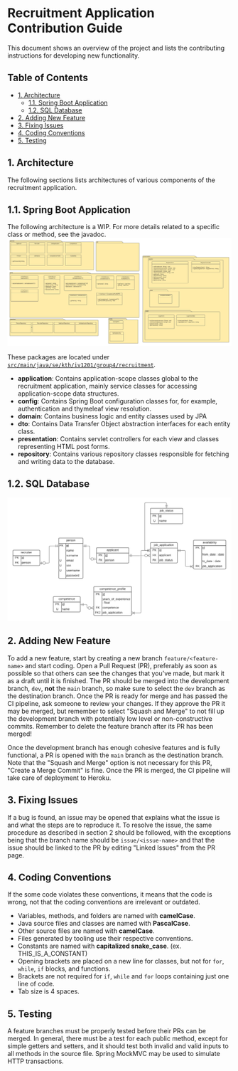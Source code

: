 # Recruitment Application Contribution Guide
This document shows an overview of the project and lists the contributing
instructions for developing new functionality.

## Table of Contents
 - [1. Architecture](#1-architecture)
    - [1.1. Spring Boot Application](#11-spring-boot-application)
    - [1.2. SQL Database](#12-sql-database)
 - [2. Adding New Feature](#2-adding-new-feature)
 - [3. Fixing Issues](#3-fixing-issues)
 - [4. Coding Conventions](#4-coding-conventions)
 - [5. Testing](#5-testing)

## 1. Architecture
The following sections lists architectures of various components of the
recruitment application.

## 1.1. Spring Boot Application
The following architecture is a WIP. For more details related to a specific
class or method, see the javadoc.
<img src="img/backend.png" alt="Spring Boot Java architecture"/>

These packages are located under [`src/main/java/se/kth/iv1201/group4/recruitment`](src/main/java/se/kth/iv1201/group4/recruitment).
 - **application**: Contains application-scope classes global to the recruitment application, mainly
                    service classes for accessing application-scope data structures.
 - **config**: Contains Spring Boot configuration classes for, for example, authentication and
               thymeleaf view resolution.
 - **domain**: Contains business logic and entity classes used by JPA
 - **dto**: Contains Data Transfer Object abstraction interfaces for each entity class.
 - **presentation**: Contains servlet controllers for each view and classes representing
                     HTML post forms.
 - **repository**: Contains various repository classes responsible for fetching and writing data
                   to the database.

## 1.2. SQL Database
<img src="img/db.png" alt="SQL database architecture"/>

## 2. Adding New Feature
To add a new feature, start by creating a new branch `feature/<feature-name>` and start coding. Open a
Pull Request (PR), preferably as soon as possible so that others can see the changes that you've made, but
mark it as a draft until it is finished. The PR should be merged into the development branch, `dev`,
**not** the `main` branch, so make sure to select the `dev` branch as the destination branch. Once
the PR is ready for merge and has passed the CI pipeline, ask someone to review your changes. If they
approve the PR it may be merged, but remember to select "Squash and Merge" to not fill up the development
branch with potentially low level or non-constructive commits. Remember to delete the feature branch after
its PR has been merged!

Once the development branch has enough cohesive features and is fully functional, a PR is opened with the
`main` branch as the destination branch.  Note that the "Squash and Merge" option is not necessary for this PR,
"Create a Merge Commit" is fine. Once the PR is merged, the CI pipeline will take care of deployment to Heroku.

## 3. Fixing Issues
If a bug is found, an issue may be opened that explains what the issue is and what the steps are to
reproduce it. To resolve the issue, the same procedure as described in section 2 should be followed, with
the exceptions being that the branch name should be `issue/<issue-name>` and that the issue should
be linked to the PR by editing "Linked Issues" from the PR page.

## 4. Coding Conventions
If the some code violates these conventions, it means that the code is wrong, not that
the coding conventions are irrelevant or outdated.
- Variables, methods, and folders are named with **camelCase**.
- Java source files and classes are named with **PascalCase**.
- Other source files are named with **camelCase**.
- Files generated by tooling use their respective conventions.
- Constants are named with **capitalized snake_case**. (ex. THIS_IS_A_CONSTANT)
- Opening brackets are placed on a new line for classes, but not
  for `for`, `while`, `if` blocks, and functions.
- Brackets are not required for `if`, `while` and `for` loops containing
  just one line of code.
- Tab size is 4 spaces.

## 5. Testing
A feature branches must be properly tested before their PRs can be merged. In general, there must be a test
for each public method, except for simple getters and setters, and it should test both invalid and valid inputs
to all methods in the source file. Spring MockMVC may be used to simulate HTTP transactions.
